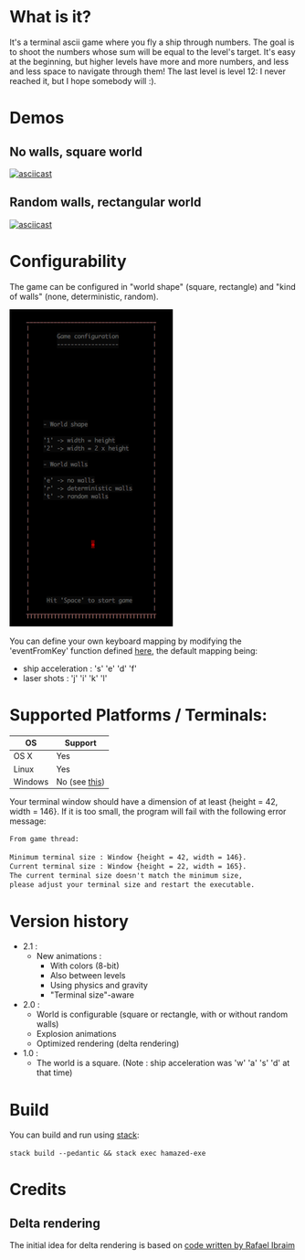 # What is it?

It's a terminal ascii game where you fly a ship through numbers. The goal is to shoot
the numbers whose sum will be equal to the level's target. It's easy at the beginning,
but higher levels have more and more numbers, and less and less space to navigate through them!
The last level is level 12: I never reached it, but I hope somebody will :).

# Demos

## No walls, square world

[![asciicast](https://asciinema.org/a/151434.png)](https://asciinema.org/a/151434)

## Random walls, rectangular world

[![asciicast](https://asciinema.org/a/uYy7GU9Uzs68PF102Cfsx1olY.png)](https://asciinema.org/a/uYy7GU9Uzs68PF102Cfsx1olY)

# Configurability

The game can be configured in "world shape" (square, rectangle) and "kind of walls"
(none, deterministic, random).

![Configuration snapshot](images/config.png?raw=true "Configuration")

You can define your own keyboard mapping by modifying the 'eventFromKey' function
defined [here](src/Game/Event.hs), the default mapping being:
- ship acceleration : 's' 'e' 'd' 'f'
- laser shots       : 'j' 'i' 'k' 'l'

# Supported Platforms / Terminals:

|OS       |Support|
|---------|-------|
|OS X     |Yes    |
|Linux    |Yes    |
|Windows  |No (see [this](https://ghc.haskell.org/trac/ghc/ticket/7353)) |

Your terminal window should have a dimension of at least {height = 42, width = 146}.
If it is too small, the program will fail with the following error message:

```
From game thread:

Minimum terminal size : Window {height = 42, width = 146}.
Current terminal size : Window {height = 22, width = 165}.
The current terminal size doesn't match the minimum size,
please adjust your terminal size and restart the executable.
```

# Version history
- 2.1 :
  - New animations :
    - With colors (8-bit)
    - Also between levels
    - Using physics and gravity
    - "Terminal size"-aware
- 2.0 :
  - World is configurable (square or rectangle, with or without random walls)
  - Explosion animations
  - Optimized rendering (delta rendering)
- 1.0 :
  - The world is a square. (Note : ship acceleration was 'w' 'a' 's' 'd' at that time)

# Build

You can build and run using [stack](https://docs.haskellstack.org):

`stack build --pedantic && stack exec hamazed-exe`

# Credits

## Delta rendering

The initial idea for delta rendering is based on [code written by Rafael Ibraim](https://gist.github.com/ibraimgm/40e307d70feeb4f117cd)
